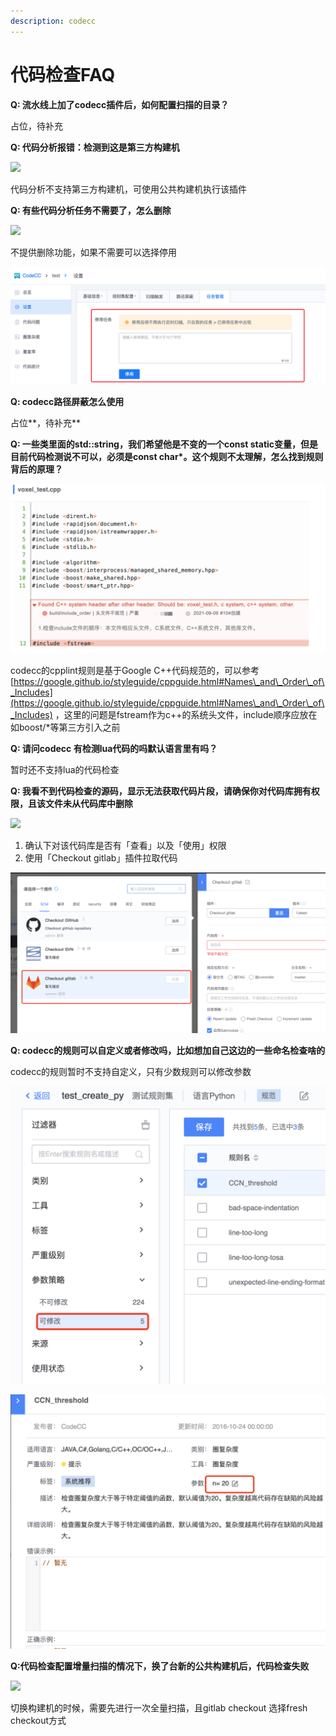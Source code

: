 ```yaml
---
description: codecc
---
```


# 代码检查FAQ

**Q: 流水线上加了codecc插件后，如何配置扫描的目录？**

占位，待补充

**Q: 代码分析报错：检测到这是第三方构建机**

![](../../.gitbook/assets/企业微信截图\_16393674859420.png)

代码分析不支持第三方构建机，可使用公共构建机执行该插件

**Q: 有些代码分析任务不需要了，怎么删除**

![](../../.gitbook/assets/企业微信截图\_16394863726885.png)

不提供删除功能，如果不需要可以选择停用

![](../../.gitbook/assets/wecom-temp-86ae0a86fe2fc72292be8a99ea3aca3c.png)

**Q: codecc路径屏蔽怎么使用**

占位**，待补充**

**Q: 一些类里面的std::string，我们希望他是不变的一个const static变量，但是目前代码检测说不可以，必须是const char\*。这个规则不太理解，怎么找到规则背后的原理？**

![](<../../.gitbook/assets/image (11) (1).png>)

codecc的cpplint规则是基于Google C++代码规范的，可以参考[https://google.github.io/styleguide/cppguide.html#Names\_and\_Order\_of\_Includes](https://google.github.io/styleguide/cppguide.html#Names\_and\_Order\_of\_Includes) ，这里的问题是fstream作为c++的系统头文件，include顺序应放在如boost/\*等第三方引入之前

**Q: 请问codecc 有检测lua代码的吗默认语言里有吗？**

暂时还不支持lua的代码检查

**Q: 我看不到代码检查的源码，显示无法获取代码片段，请确保你对代码库拥有权限，且该文件未从代码库中删除**

![](../../.gitbook/assets/企业微信截图\_162764646337.png)

1. 确认下对该代码库是否有「查看」以及「使用」权限
2. 使用「Checkout gitlab」插件拉取代码

![](../../.gitbook/assets/wecom-temp-cf8119964a088f29ea8c6ab91207001b.png)

**Q: codecc的规则可以自定义或者修改吗，比如想加自己这边的一些命名检查啥的**

codecc的规则暂时不支持自定义，只有少数规则可以修改参数

![](../../.gitbook/assets/wecom-temp-08d0c28a28b7da8ca0aa399a96834f15.png)

![](../../.gitbook/assets/wecom-temp-54ddc1c54d449c261c04721f0cf403d2.png)

**Q:代码检查配置增量扫描的情况下，换了台新的公共构建机后，代码检查失败**

![](../../.gitbook/assets/企业微信截图\_16388456801202.png)

切换构建机的时候，需要先进行一次全量扫描，且gitlab checkout 选择fresh checkout方式

